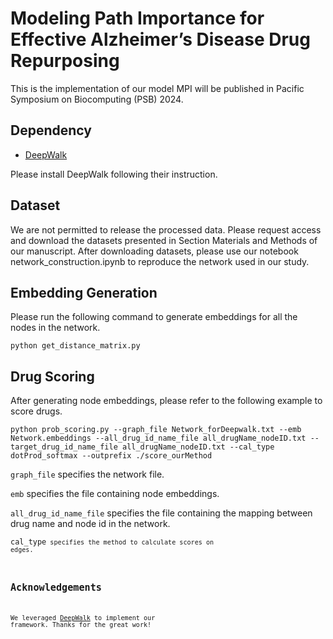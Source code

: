 # Modeling Path Importance for Effective Alzheimer’s Disease Drug Repurposing

This is the implementation of our model MPI will be published in Pacific Symposium on Biocomputing (PSB) 2024.

## Dependency

- [DeepWalk](https://github.com/phanein/deepwalk)

Please install DeepWalk following their instruction.

## Dataset

We are not permitted to release the processed data. Please request access and download the datasets presented in Section Materials and Methods of our manuscript.
After downloading datasets, please use our notebook network_construction.ipynb to reproduce the network used in our study.

## Embedding Generation

Please run the following command to generate embeddings for all the nodes in the network.

`python get_distance_matrix.py`

## Drug Scoring

After generating node embeddings, please refer to the following example to score drugs.

`python prob_scoring.py --graph_file Network_forDeepwalk.txt --emb Network.embeddings --all_drug_id_name_file all_drugName_nodeID.txt --target_drug_id_name_file all_drugName_nodeID.txt --cal_type dotProd_softmax --outprefix ./score_ourMethod
`

<code>graph\_file</code> specifies the network file.

<code>emb</code> specifies the file containing node embeddings.

<code>all\_drug\_id\_name\_file</code> specifies the file containing the mapping between drug name and node id in the network.

<code>cal\_type<code> specifies the method to calculate scores on edges.

## Acknowledgements

We leveraged [DeepWalk](https://github.com/phanein/deepwalk) to implement our framework. Thanks for the great work!
